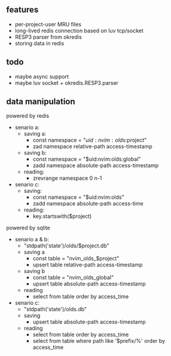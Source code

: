 
## features
* per-project-user MRU files
* long-lived redis connection based on luv tcp/socket
* RESP3 parser from okredis
* storing data in redis

## todo
* maybe async support
* maybe luv socket + okredis.RESP3.parser


## data manipulation

powered by redis
* senario a:
    * saving a:
        * const namespace = "$uid:nvim:olds:$project" 
        * zad namespace relative-path access-timestamp
    * saving b:
        * const namespace = "$uid:nvim:olds:global" 
        * zadd namespace absolute-path access-timestamp
    * reading:
        * zrevrange namespace 0 n-1 
* senario c:
    * saving:
        * const namespace = "$uid:nvim:olds" 
        * zadd namespace absolute-path access-time
    * reading:
        * key.startswith($project)

powered by sqlite
* senario a & b:
    * "stdpath('state')/olds/$project.db"
    * saving a
        * const table = "nvim_olds_$project"
        * upsert table relative-path access-timestamp
    * saving b
        * const table = "nvim_olds_global"
        * upsert table absolute-path access-timestamp
    * reading
        * select from table order by access_time
* senario c:
    * "stdpath('state')/olds.db"
    * saving
        * upsert table absolute-path access-timestamp
    * reading
        * select from table order by access_time
        * select from table where path like '$prefix/%' order by access_time


